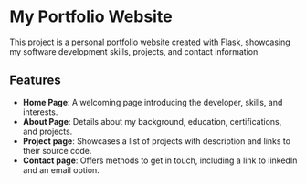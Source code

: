 # My Portfolio Website

This project is a personal portfolio website created with Flask, showcasing my software development skills, projects, and contact information

## Features
- **Home Page**: A welcoming page introducing the developer, skills, and interests.
- **About Page**: Details about my background, education, certifications, and projects.
- **Project page**: Showcases a list of projects with description and links to their source code.
- **Contact page**: Offers methods to get in touch, including a link to linkedIn and an email option.
 
